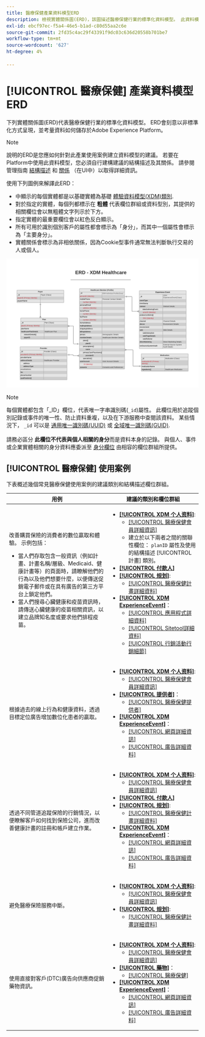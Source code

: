 ```yaml
---
title: 醫療保健產業資料模型ERD
description: 檢視實體關係圖(ERD)，該圖描述醫療保健行業的標準化資料模型。 此資料模型與Adobe Experience Platform中使用的Experience Data Model (XDM)相容。
exl-id: ebcf97ec-f5a4-46e5-b1ad-c80d55aa2c6e
source-git-commit: 2fd35c4ac29f43391f9dc03c636d20558b701be7
workflow-type: tm+mt
source-wordcount: '627'
ht-degree: 4%

---
```


# [!UICONTROL 醫療保健] 產業資料模型ERD

下列實體關係圖(ERD)代表醫療保健行業的標準化資料模型。 ERD會刻意以非標準化方式呈現，並考量資料如何儲存於Adobe Experience Platform。

>[!NOTE]
>
>說明的ERD是您應如何針對此產業使用案例建立資料模型的建議。 若要在Platform中使用此資料模型，您必須自行建構建議的結構描述及其關係。 請參閱管理指南 [結構描述](../../ui/resources/schemas.md) 和 [關係](../../tutorials/relationship-ui.md) （在UI中）以取得詳細資訊。

使用下列圖例來解譯此ERD：

* 中顯示的每個實體都是以基礎實體為基礎 [體驗資料模型(XDM)類別](../composition.md#class).
* 對於指定的實體，每個列都標示在 **粗體** 代表欄位群組或資料型別，其提供的相關欄位會以無粗體文字列示於下方。
* 指定實體的最重要欄位會以紅色反白顯示。
* 所有可用於識別個別客戶的屬性都會標示為「身分」，而其中一個屬性會標示為「主要身分」。
* 實體關係會標示為非相依關係，因為Cookie型事件通常無法判斷執行交易的人或個人。

![此影像顯示醫療保健產業資料模型的實體關係圖](../../images/industries/healthcare.png)

>[!NOTE]
>
>每個實體都包含「_ID」欄位，代表唯一字串識別碼(`_id`)屬性。 此欄位用於追蹤個別記錄或事件的唯一性、防止資料重複，以及在下游服務中查閱該資料。 某些情況下， `_id` 可以是 [通用唯一識別碼(UUID)](https://tools.ietf.org/html/rfc4122) 或 [全域唯一識別碼(GUID)](https://docs.microsoft.com/en-us/dotnet/api/system.guid?view=net-5.0).<br><br>請務必區分 **此欄位不代表與個人相關的身分**&#x200B;而是資料本身的記錄。 與個人、事件或企業實體相關的身分資料應委派至 [身分欄位](../composition.md#identity) 由相容的欄位群組所提供。

## [!UICONTROL 醫療保健] 使用案例

下表概述幾個常見醫療保健使用案例的建議類別和結構描述欄位群組。

| 用例 | 建議的類別和欄位群組 |
| --- | --- |
| 改善購買保險的消費者的數位贏取和體驗。 示例包括： <ul><li>當人們存取包含一般資訊（例如計畫、計畫名稱/層級、Medicaid、健康計畫等）的頁面時，請瞭解他們的行為以及他們想要什麼，以便傳送促銷電子郵件或在具有廣告的第三方平台上鎖定他們。</li><li>當人們搜尋心臟健康和疫苗資訊時，請傳送心臟健康的疫苗相關資訊，以建立品牌知名度或要求他們排程疫苗。</li></ul> | <ul><li>**[[!UICONTROL XDM 个人资料]](../../classes/individual-profile.md)**:<ul><li>[[!UICONTROL 醫療保健會員詳細資訊]](../../field-groups/profile/healthcare-member-details.md)</li><li>建立於以下兩者之間的關聯性欄位： `planID` 屬性及使用的結構描述 [!UICONTROL 計畫] 類別。</li></ul></li><li>**[[!UICONTROL 付款人]](../../classes/payer.md)**</li><li>**[[!UICONTROL 规划]](../../classes/plan.md)**:<ul><li>[[!UICONTROL 醫療保健計畫詳細資料]](../../field-groups/plan/healthcare-plan-details.md)</li></ul></li><li>**[[!UICONTROL XDM ExperienceEvent]](../../classes/experienceevent.md)**：<ul><li>[[!UICONTROL 應用程式詳細資料]](../../field-groups/event/application-details.md)</li><li>[[!UICONTROL Sitetool詳細資料]](../../field-groups/event/sitetool-details.md)</li><li>[[!UICONTROL  行銷活動行銷細節]](../../field-groups/event/campaign-marketing-details.md)</li></ul></li></ul> |
| 根據過去的線上行為和健康資料，透過目標定位廣告增加數位化患者的贏取。 | <ul><li>**[[!UICONTROL XDM 个人资料]](../../classes/individual-profile.md)**:<ul><li>[[!UICONTROL 醫療保健會員詳細資訊]](../../field-groups/profile/healthcare-member-details.md)</li></ul></li><li>**[[!UICONTROL 提供者]](../../classes/provider.md)**：<ul><li>[[!UICONTROL 醫療保健提供者]](../../field-groups/provider/healthcare-provider.md)</li></ul></li><li>**[[!UICONTROL XDM ExperienceEvent]](../../classes/experienceevent.md)**：<ul><li>[[!UICONTROL 網頁詳細資訊]](../../field-groups/event/web-details.md)</li><li>[[!UICONTROL 廣告詳細資料]](../../field-groups/event/advertising-details.md)</li></ul></li></ul> |
| 透過不同管道追蹤保險的行銷情況，以便瞭解客戶如何找到保險公司，進而改善健康計畫的註冊和帳戶建立作業。 | <ul><li>**[[!UICONTROL XDM 个人资料]](../../classes/individual-profile.md)**:<ul><li>[[!UICONTROL 醫療保健會員詳細資訊]](../../field-groups/profile/healthcare-member-details.md)</li></ul></li><li>**[[!UICONTROL 付款人]](../../classes/payer.md)**</li><li>**[[!UICONTROL 规划]](../../classes/plan.md)**:<ul><li>[[!UICONTROL 醫療保健計畫詳細資料]](../../field-groups/plan/healthcare-plan-details.md)</li></ul></li><li>**[[!UICONTROL XDM ExperienceEvent]](../../classes/experienceevent.md)**：<ul><li>[[!UICONTROL 網頁詳細資訊]](../../field-groups/event/web-details.md)</li><li>[[!UICONTROL 廣告詳細資料]](../../field-groups/event/advertising-details.md)</li></ul></li></ul> |
| 避免醫療保險服務中斷。 | <ul><li>**[[!UICONTROL XDM 个人资料]](../../classes/individual-profile.md)**:<ul><li>[[!UICONTROL 醫療保健會員詳細資訊]](../../field-groups/profile/healthcare-member-details.md)</li></ul></li><li>**[[!UICONTROL 规划]](../../classes/plan.md)**:<ul><li>[[!UICONTROL 醫療保健計畫詳細資料]](../../field-groups/plan/healthcare-plan-details.md)</li></ul></li></ul> |
| 使用直接對客戶(DTC)廣告向供應商促銷藥物資訊。 | <ul><li>**[[!UICONTROL XDM 个人资料]](../../classes/individual-profile.md)**:<ul><li>[[!UICONTROL 醫療保健會員詳細資訊]](../../field-groups/profile/healthcare-member-details.md)</li></ul></li><li>**[[!UICONTROL 藥物]](../../classes/medication.md)**：<ul><li>[[!UICONTROL 醫療保健]](../../field-groups/medication/healthcare-medication.md)</li></ul></li><li>**[[!UICONTROL XDM ExperienceEvent]](../../classes/experienceevent.md)**：<ul><li>[[!UICONTROL 網頁詳細資訊]](../../field-groups/event/web-details.md)</li><li>[[!UICONTROL 廣告詳細資料]](../../field-groups/event/advertising-details.md)</li></ul></li></ul> |
